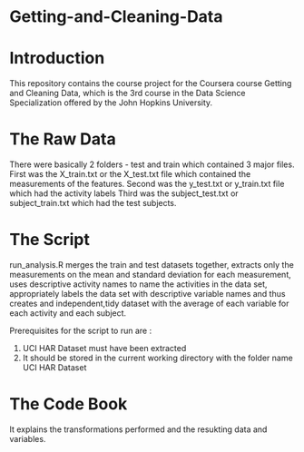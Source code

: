 Getting-and-Cleaning-Data
=========================

Introduction 
=========================
 This repository contains the course project for the Coursera course Getting and Cleaning Data, 
 which is the 3rd course in the Data Science Specialization offered by the John Hopkins University.
 
The Raw Data
=========================
 There were basically 2 folders - test and train which contained 3 major files.
 First was the X_train.txt or the X_test.txt file which contained the measurements of the features.
 Second was the y_test.txt or y_train.txt file which had the activity labels
 Third was the subject_test.txt or subject_train.txt which had the test subjects.
 
The Script
=========================
 run_analysis.R merges the train and test datasets together, extracts only the measurements on the mean and 
 standard deviation for each measurement, uses descriptive activity names to name the activities in the data set,
 appropriately labels the data set with descriptive variable names and thus creates and independent,tidy dataset
 with the average of each variable for each activity and each subject.
 
 Prerequisites for the script to run are :
 1. UCI HAR Dataset must have been extracted
 2. It should be stored in the current working directory with the folder name UCI HAR Dataset
 
The Code Book
=========================
 It explains the transformations performed and the resukting data and variables.
